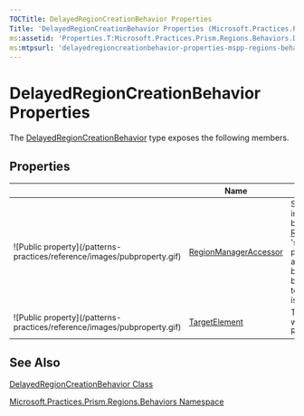```yaml
---
TOCTitle: DelayedRegionCreationBehavior Properties
Title: 'DelayedRegionCreationBehavior Properties (Microsoft.Practices.Prism.Regions.Behaviors)'
ms:assetid: 'Properties.T:Microsoft.Practices.Prism.Regions.Behaviors.DelayedRegionCreationBehavior'
ms:mtpsurl: 'delayedregioncreationbehavior-properties-mspp-regions-behaviors.md'
---
```



# DelayedRegionCreationBehavior Properties

The [DelayedRegionCreationBehavior](https://msdn.microsoft.com/library/microsoft.practices.prism.regions.behaviors.delayedregioncreationbehavior) type exposes the following members.

## Properties


<table>

<thead>
<tr class="header">
<th> </th>
<th>Name</th>
<th>Description</th>
</tr>
</thead>
<tbody>
<tr class="odd">
<td>![Public property](/patterns-practices/reference/images/pubproperty.gif)</td>
<td><a href="https://msdn.microsoft.com/library/microsoft.practices.prism.regions.behaviors.delayedregioncreationbehavior.regionmanageraccessor">RegionManagerAccessor</a></td>
<td><div class="summary">
Sets a class that interfaces between the <a href="https://msdn.microsoft.com/library/microsoft.practices.prism.regions.regionmanager">RegionManager</a> 's static properties/events and this behavior, so this behavior can be tested in isolation.
</div></td>
</tr>
<tr class="even">
<td>![Public property](/patterns-practices/reference/images/pubproperty.gif)</td>
<td><a href="https://msdn.microsoft.com/library/microsoft.practices.prism.regions.behaviors.delayedregioncreationbehavior.targetelement">TargetElement</a></td>
<td><div class="summary">
The element that will host the Region.
</div></td>
</tr>
</tbody>
</table>

## See Also

[DelayedRegionCreationBehavior Class](https://msdn.microsoft.com/library/microsoft.practices.prism.regions.behaviors.delayedregioncreationbehavior)

[Microsoft.Practices.Prism.Regions.Behaviors Namespace](https://msdn.microsoft.com/library/microsoft.practices.prism.regions.behaviors)
